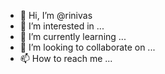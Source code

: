 - 👋 Hi, I’m @rinivas
- 👀 I’m interested in ...
- 🌱 I’m currently learning ...
- 💞️ I’m looking to collaborate on ...
- 📫 How to reach me ...

<!---
rinivas/rinivas is a ✨ special ✨ repository because its `README.md` (this file) appears on your GitHub profile.
You can click the Preview link to take a look at your changes.
--->
